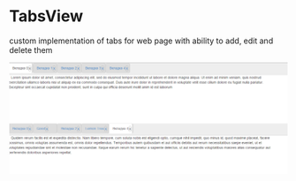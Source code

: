 # TabsView
custom implementation of tabs for web page with ability to add, edit and delete them


![alt tag](https://github.com/Elenalysyh/TabsView/blob/master/description.png)
